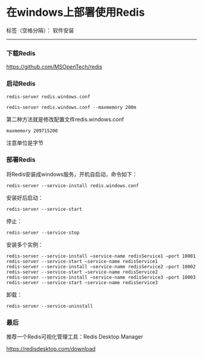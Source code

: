 # 在windows上部署使用Redis

标签（空格分隔）： 软件安装

---

### 下载Redis
https://github.com/MSOpenTech/redis

### 启动Redis

    redis-server redis.windows.conf
    
    redis-server redis.windows.conf --maxmemory 200m

第二种方法就是修改配置文件redis.windows.conf

    maxmemory 209715200

注意单位是字节
### 部署Redis
将Redis安装成windows服务，开机自启动，命令如下：

    redis-server --service-install redis.windows.conf

安装好后启动：

    redis-server --service-start

停止：

    redis-server --service-stop

安装多个实例：

    redis-server --service-install –service-name redisService1 –port 10001
    redis-server --service-start –service-name redisService1
    redis-server --service-install –service-name redisService2 –port 10002
    redis-server --service-start –service-name redisService2
    redis-server --service-install –service-name redisService3 –port 10003
    redis-server --service-start –service-name redisService3

卸载：

    redis-server --service-uninstall
### 最后
推荐一个Redis可视化管理工具：Redis Desktop Manager

https://redisdesktop.com/download